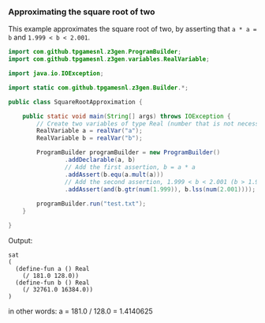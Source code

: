 ### Approximating the square root of two

This example approximates the square root of two, by asserting that `a * a = b` and `1.999 < b < 2.001`.
```java
import com.github.tpgamesnl.z3gen.ProgramBuilder;
import com.github.tpgamesnl.z3gen.variables.RealVariable;

import java.io.IOException;

import static com.github.tpgamesnl.z3gen.Builder.*;

public class SquareRootApproximation {

    public static void main(String[] args) throws IOException {
        // Create two variables of type Real (number that is not necessarily an integer), a and b
        RealVariable a = realVar("a");
        RealVariable b = realVar("b");

        ProgramBuilder programBuilder = new ProgramBuilder()
                .addDeclarable(a, b)
                // Add the first assertion, b = a * a
                .addAssert(b.equ(a.mult(a)))
                // Add the second assertion, 1.999 < b < 2.001 (b > 1.999 and b < 2.001)
                .addAssert(and(b.gtr(num(1.999)), b.lss(num(2.001))));
        
        programBuilder.run("test.txt");
    }

}
```

Output:
```
sat
(
  (define-fun a () Real
    (/ 181.0 128.0))
  (define-fun b () Real
    (/ 32761.0 16384.0))
)
```
in other words: a = 181.0 / 128.0 = 1.4140625